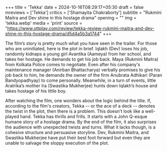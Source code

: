 +++
title = 'Tekka'
date = 2024-10-16T08:29:17+05:30
draft = false
mreviews = ['Tekka']
critics = ['Shamayita Chakraborty']
subtitle = "Rukmini Maitra and Dev shine in this hostage drama"
opening = ""
img = 'tekka.webp'
media = 'print'
source = "https://www.ottplay.com/review/tekka-review-rukmini-maitra-and-dev-shine-in-this-hostage-drama/d5d4a5b3a1744"
+++

The film’s story is pretty much what you have seen in the trailer. For those who are uninitiated, here is the plot in brief. Iqlakh (Dev) loses his job, randomly kidnaps a young girl Avantika (Aameya) from her school, and takes her hostage. He demands to get his job back. Maya (Rukmini Maitra) from Kolkata Police comes to negotiate. Even after his company's maintenance manager (Anirban Bhattacharya) verbally promises to give his job back to him, he demands the owner of the firm Anubrata Adhikari (Paran Bandyopadhyay) to come personally. Meanwhile, in a turn of events, little Aratrika’s mother Ira (Swastika Mukherjee) hunts down Iqlakh’s house and takes hostage of his little boy.

After watching the film, one wonders about the logic behind the title. If, according to the film's creators, Tekka -- or the ace of a deck -- denotes the twist in the plot, then there is a problem. This doesn’t look like a well-played hand. Tekka has thrills and frills. It starts with a John Q-esque humane story of a hostage drama. By the end of the film, it also surprises the audience with unexpected twists and turns. What it lacks though, is a cohesive structure and persuasive storyline. Dev, Rukmini Maitra, and Swastika Mukherjee have put their best foot forward but even they are unable to salvage the sloppy execution of the plot.

